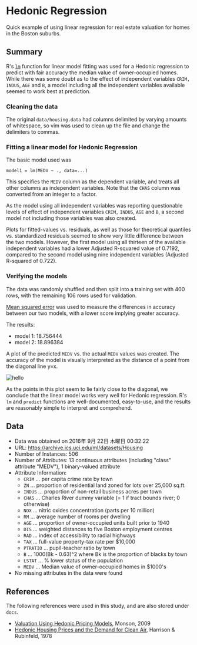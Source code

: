 # Hedonic Regression
Quick example of using linear regression for real estate valuation for homes
in the Boston suburbs.


## Summary 

R's [`lm`](https://stat.ethz.ch/R-manual/R-devel/library/stats/html/lm.html)
function for linear model fitting was used for a Hedonic regression to predict
with fair accuracy the median value of owner-occupied homes. While there was
some doubt as to the effect of independent variables `CRIM,` `INDUS`, `AGE`
and `B`, a model including all the independent variables available seemed to
work best at prediction.

### Cleaning the data

The original `data/housing.data` had columns delimited by varying amounts of
whitespace, so vim was used to clean up the file and change the delimiters to
commas.

### Fitting a linear model for Hedonic Regression

The basic model used was

    model1 = lm(MEDV ~ ., data=...)

This specifies the `MEDV` column as the dependent variable, and treats all
other columns as independent variables. Note that the `CHAS` column was
converted from an integer to a factor.

As the model using all independent variables was reporting questionable
levels of effect of independent variables `CRIM,` `INDUS`, `AGE` and `B`,
a second model not including those variables was also created.

Plots for fitted-values vs. residuals, as well as those for theoretical
quantiles vs. standardized residuals seemed to show very little difference
between the two models. However, the first model using all thirteen of the
available independent variables had a lower Adjusted R-squared value of
0.7192, compared to the second model using nine independent variables
(Adjusted R-squared of 0.722).

### Verifying the models

The data was randomly shuffled and then split into a training set with
400 rows, with the remaining 106 rows used for validation.

[Mean squared error](https://en.wikipedia.org/wiki/Mean_squared_error)
was used to measure the differences in accuracy between our two models,
with a lower score implying greater accuracy.

The results:
* model 1: 18.756444 
* model 2: 18.896384 

A plot of the predicted `MEDV` vs. the actual `MEDV` values was created.
The accuracy of the model is visually interpreted as the distance of a 
point from the diagonal line y=x. 

![hello](../master/hedonic/images/img05_model1_accuracy.png)

As the points in this plot seem to lie fairly close to the diagonal,
we conclude that the linear model works very well for Hedonic regression.
R's `lm` and `predict` functions are well-documented, easy-to-use,
and the results are reasonably simple to interpret and comprehend.


## Data

* Data was obtained on 2016年 9月 22日 木曜日 00:32:22
* URL: https://archive.ics.uci.edu/ml/datasets/Housing
* Number of Instances: 506
* Number of Attributes: 13 continuous attributes (including "class" attribute "MEDV"), 1 binary-valued attribute
* Attribute Information:
  * `CRIM` ... per capita crime rate by town
  * `ZN` ... proportion of residential land zoned for lots over 25,000 sq.ft.
  * `INDUS` ... proportion of non-retail business acres per town 
  * `CHAS` ... Charles River dummy variable (= 1 if tract bounds river; 0 otherwise)
  * `NOX` ... nitric oxides concentration (parts per 10 million) 
  * `RM` ... average number of rooms per dwelling
  * `AGE` ... proportion of owner-occupied units built prior to 1940
  * `DIS` ... weighted distances to five Boston employment centres 
  * `RAD` ... index of accessibility to radial highways
  * `TAX` ... full-value property-tax rate per $10,000 
  * `PTRATIO` ... pupil-teacher ratio by town 
  * `B` ... 1000(Bk - 0.63)^2 where Bk is the proportion of blacks by town
  * `LSTAT` ... % lower status of the population 
  * `MEDV` ... Median value of owner-occupied homes in $1000's 
* No missing attributes in the data were found 
  

## References
The following references were used in this study, and are also stored under `docs`.
* [Valuation Using Hedonic Pricing Models](http://scholarship.sha.cornell.edu/cgi/viewcontent.cgi?article=1058&context=crer), Monson, 2009
* [Hedonic Housing Prices and the Demand for Clean Air](http://www.colorado.edu/ibs/crs/workshops/R_1-11-2012/root/Harrison_1978.pdf), Harrison & Rubinfeld, 1978
